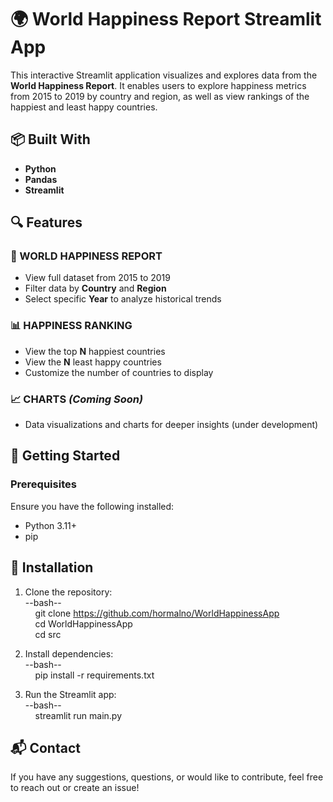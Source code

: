 # 🌍 World Happiness Report Streamlit App

This interactive Streamlit application visualizes and explores data from the **World Happiness Report**. It enables users to explore happiness metrics from 2015 to 2019 by country and region, as well as view rankings of the happiest and least happy countries.

## 📦 Built With

- **Python**
- **Pandas**
- **Streamlit**

## 🔍 Features

### 📄 WORLD HAPPINESS REPORT

- View full dataset from 2015 to 2019
- Filter data by **Country** and **Region**
- Select specific **Year** to analyze historical trends

### 📊 HAPPINESS RANKING

- View the top **N** happiest countries
- View the **N** least happy countries
- Customize the number of countries to display

### 📈 CHARTS _(Coming Soon)_

- Data visualizations and charts for deeper insights (under development)

## 🚀 Getting Started

### Prerequisites

Ensure you have the following installed:

- Python 3.11+
- pip


## 🚀 Installation

1. Clone the repository:  
--bash--  
&nbsp;&nbsp;&nbsp;&nbsp;git clone https://github.com/hormalno/WorldHappinessApp  
&nbsp;&nbsp;&nbsp;&nbsp;cd WorldHappinessApp  
&nbsp;&nbsp;&nbsp;&nbsp;cd src 


2. Install dependencies:  
--bash--  
&nbsp;&nbsp;&nbsp;&nbsp;pip install -r requirements.txt  


3. Run the Streamlit app:  
--bash--  
&nbsp;&nbsp;&nbsp;&nbsp;streamlit run main.py


## 📬 Contact
If you have any suggestions, questions, or would like to contribute, feel free to reach out or create an issue!